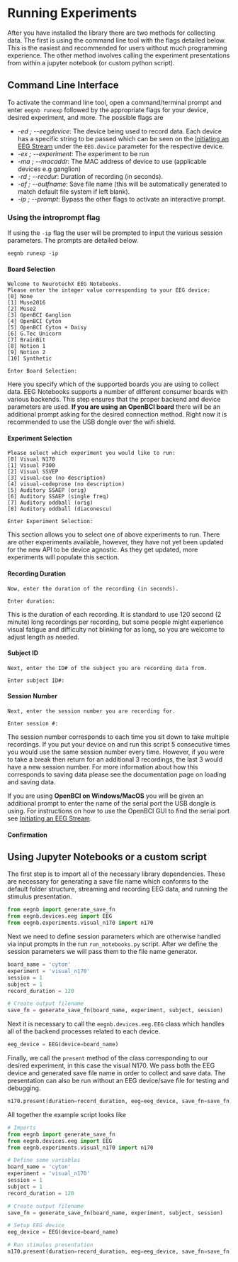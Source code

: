 # Running Experiments
After you have installed the library there are two methods for collecting data. The first is using the command line tool with the flags detailed below. This is the easiest and recommended for users without much programming experience. The other method involves calling the experiment presentations from within a jupyter notebook (or custom python script).

## Command Line Interface
To activate the command line tool, open a command/terminal prompt and enter `eegnb runexp` followed by the appropriate flags for your device, desired experiment, and more. The possible flags are
* *-ed ; --eegdevice*: The device being used to record data. Each device has a specific string to be passed which can be seen on the [Initiating an EEG Stream](https://neurotechx.github.io/eeg-notebooks/getting_started/streaming.html) under the `EEG.device` parameter for the respective device.
* *-ex ; --experiment*: The experiment to be run
* *-ma ; --macaddr*: The MAC address of device to use (applicable devices e.g ganglion)
* *-rd ; --recdur*: Duration of recording (in seconds).
* *-of ; --outfname*: Save file name (this will be automatically generated to match default file system if left blank).
* *-ip ; --prompt*: Bypass the other flags to activate an interactive prompt.

### Using the introprompt flag
If using the `-ip` flag the user will be prompted to input the various session parameters. The prompts are detailed below.

```
eegnb runexp -ip
```

#### Board Selection
```
Welcome to NeurotechX EEG Notebooks. 
Please enter the integer value corresponding to your EEG device: 
[0] None 
[1] Muse2016 
[2] Muse2 
[3] OpenBCI Ganglion 
[4] OpenBCI Cyton 
[5] OpenBCI Cyton + Daisy 
[6] G.Tec Unicorn 
[7] BrainBit 
[8] Notion 1 
[9] Notion 2 
[10] Synthetic 

Enter Board Selection:
```
Here you specify which of the supported boards you are using to collect data. EEG Notebooks supports a number of different consumer boards with various backends. This step ensures that the proper backend and device parameters are used. **If you are using an OpenBCI board** there will be an additional prompt asking for the desired connection method. Right now it is recommended to use the USB dongle over the wifi shield.

#### Experiment Selection
```
Please select which experiment you would like to run: 
[0] Visual N170
[1] Visual P300
[2] Visual SSVEP
[3] visual-cue (no description)
[4] visual-codeprose (no description)
[5] Auditory SSAEP (orig)
[6] Auditory SSAEP (single freq)
[7] Auditory oddball (orig)
[8] Auditory oddball (diaconescu)

Enter Experiment Selection:
```
This section allows you to select one of above experiments to run. There are other experiments available, however, they have not yet been updated for the new API to be device agnostic. As they get updated, more experiments will populate this section.


#### Recording Duration
```
Now, enter the duration of the recording (in seconds). 

Enter duration:
```
This is the duration of each recording. It is standard to use 120 second (2 minute) long recordings per recording, but some people might experience visual fatigue and difficulty not blinking for as long, so you are welcome to adjust length as needed.

#### Subject ID
```
Next, enter the ID# of the subject you are recording data from. 

Enter subject ID#:
```

#### Session Number
```
Next, enter the session number you are recording for. 

Enter session #:
```
The session number corresponds to each time you sit down to take multiple recordings. If you put your device on and run this script 5 consecutive times you would use the same session number every time. However, if you were to take a break then return for an additional 3 recordings, the last 3 would have a new session number. For more information about how this corresponds to saving data please see the documentation page on loading and saving data. 

If you are using **OpenBCI on Windows/MacOS** you will be given an additional prompt to enter the name of the serial port the USB dongle is using. For instructions on how to use the OpenBCI GUI to find the serial port see [Initiating an EEG Stream](https://neurotechx.github.io/eeg-notebooks/getting_started/streaming.html).


#### Confirmation

## Using Jupyter Notebooks or a custom script
The first step is to import all of the necessary library dependencies. These are necessary for generating a save file name which conforms to the default folder structure, streaming and recording EEG data, and running the stimulus presentation.

```python
from eegnb import generate_save_fn
from eegnb.devices.eeg import EEG
from eegnb.experiments.visual_n170 import n170
```

Next we need to define session parameters which are otherwise handled via input prompts in the run `run_notebooks.py` script. After we define the session parameters we will pass them to the file name generator.

```python
board_name = 'cyton'
experiment = 'visual_n170'
session = 1
subject = 1
record_duration = 120

# Create output filename
save_fn = generate_save_fn(board_name, experiment, subject, session)
```

Next it is necessary to call the `eegnb.devices.eeg.EEG` class which handles all of the backend processes related to each device.

```python
eeg_device = EEG(device=board_name)
```

Finally, we call the `present` method of the class corresponding to our desired experiment, in this case the visual N170. We pass both the EEG device and generated save file name in order to collect and save data. The presentation can also be run without an EEG device/save file for testing and debugging.

```python
n170.present(duration=record_duration, eeg=eeg_device, save_fn=save_fn)
```

All together the example script looks like
```python
# Imports
from eegnb import generate_save_fn
from eegnb.devices.eeg import EEG
from eegnb.experiments.visual_n170 import n170

# Define some variables
board_name = 'cyton'
experiment = 'visual_n170'
session = 1
subject = 1
record_duration = 120

# Create output filename
save_fn = generate_save_fn(board_name, experiment, subject, session)

# Setup EEG device
eeg_device = EEG(device=board_name)

# Run stimulus presentation
n170.present(duration=record_duration, eeg=eeg_device, save_fn=save_fn)
```
